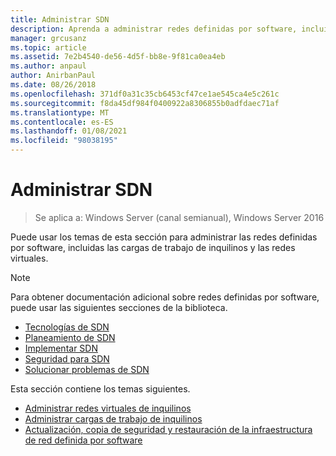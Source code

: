 ```yaml
---
title: Administrar SDN
description: Aprenda a administrar redes definidas por software, incluidas las cargas de trabajo de inquilinos y las redes virtuales.
manager: grcusanz
ms.topic: article
ms.assetid: 7e2b4540-de56-4d5f-bb8e-9f81ca0ea4eb
ms.author: anpaul
author: AnirbanPaul
ms.date: 08/26/2018
ms.openlocfilehash: 371df0a31c35cb6453cf47ce1ae545ca4e5c261c
ms.sourcegitcommit: f8da45df984f0400922a8306855b0adfdaec71af
ms.translationtype: MT
ms.contentlocale: es-ES
ms.lasthandoff: 01/08/2021
ms.locfileid: "98038195"
---
```

# <a name="manage-sdn"></a>Administrar SDN

>Se aplica a: Windows Server (canal semianual), Windows Server 2016

Puede usar los temas de esta sección para administrar las redes definidas por software, incluidas las cargas de trabajo de inquilinos y las redes virtuales.

>[!NOTE]
>Para obtener documentación adicional sobre redes definidas por software, puede usar las siguientes secciones de la biblioteca.
>- [Tecnologías de SDN](../technologies/Software-Defined-Networking-Technologies.md)
>- [Planeamiento de SDN](../plan/plan-a-software-defined-network-infrastructure.md)
>- [Implementar SDN](../deploy/deploy-a-software-defined-network-infrastructure.md)
>- [Seguridad para SDN](../security/sdn-security-top.md)
>- [Solucionar problemas de SDN](../troubleshoot/Troubleshoot-Software-Defined-Networking.md)

Esta sección contiene los temas siguientes.

- [Administrar redes virtuales de inquilinos](Manage-Tenant-Virtual-Networks.md)
- [Administrar cargas de trabajo de inquilinos](Manage-Tenant-Workloads.md)
- [Actualización, copia de seguridad y restauración de la infraestructura de red definida por software](Update-Backup-Restore.md)